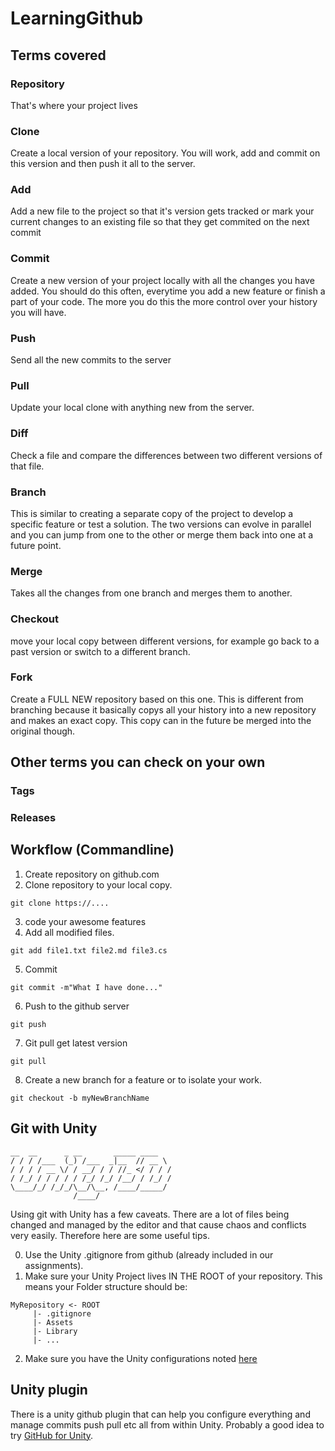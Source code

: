 # LearningGithub

## Terms covered
### Repository
That's where your project lives
### Clone
Create a local version of your repository. You will work, add and commit on this version and then push it all to the server.
### Add
Add a new file to the project so that it's version gets tracked or mark your current changes to an existing file so that they get commited on the next commit
### Commit
Create a new version of your project locally with all the changes you have added. You should do this often, everytime you add a new feature or finish a part of your code. The more you do this the more control over your history you will have.
### Push
Send all the new commits to the server
### Pull
Update your local clone with anything new from the server.
### Diff
Check a file and compare the differences between two different versions of that file.
### Branch
This is similar to creating a separate copy of the project to develop a specific feature or test a solution. The two versions can evolve in parallel and you can jump from one to the other or merge them back into one at a future point.
### Merge
Takes all the changes from one branch and merges them to another.
### Checkout
move your local copy between different versions, for example go back to a past version or switch to a different branch.
### Fork
Create a FULL NEW repository based on this one. This is different from branching because it basically copys all your history into a new repository and makes an exact copy. This copy can in the future be merged into the original though.

## Other terms you can check on your own

### Tags
### Releases

## Workflow (Commandline)

1) Create repository on github.com
2) Clone repository to your local copy.
```
git clone https://....

```

3) code your awesome features
4) Add all modified files.
```
git add file1.txt file2.md file3.cs

```
5) Commit
```
git commit -m"What I have done..."

```
6) Push to the github server
```
git push
```

7) Git pull get latest version
```
git pull
```

8) Create a new branch for a feature or to isolate your work.

```
git checkout -b myNewBranchName
```



## Git with Unity

```
__  __      _ __       _____ ____
/ / / /___  (_) /___  _|__  // __ \
/ / / / __ \/ / __/ / / //_ </ / / /
/ /_/ / / / / / /_/ /_/ /__/ / /_/ /
\____/_/ /_/_/\__/\__, /____/_____/  
              /____/              
```
Using git with Unity has a few caveats. There are a lot of files being changed and managed by the editor and that cause chaos and conflicts very easily. Therefore here are some useful tips.

0. Use the Unity .gitignore from github (already included in our assignments).
1. Make sure your Unity Project lives IN THE ROOT of your repository. This means your Folder structure should be:
```
MyRepository <- ROOT
     |- .gitignore
     |- Assets
     |- Library
     |- ...
```
2. Make sure you have the Unity configurations noted [here](https://thoughtbot.com/blog/how-to-git-with-unity)

## Unity plugin

There is a unity github plugin that can help you configure everything and manage commits push pull etc all from within Unity.
Probably a good idea to try [GitHub for Unity](https://unity.github.com/).

